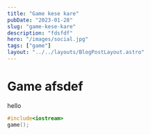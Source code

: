 ```yaml
---
title: "Game kese kare"
pubDate: "2023-01-28"
slug: "game-kese-kare"
description: "fdsfdf"
hero: "/images/social.jpg"
tags: ["game"]
layout: "../../layouts/BlogPostLayout.astro"
---
```


# Game afsdef
hello
```c++
#include<iostream>
game();
```